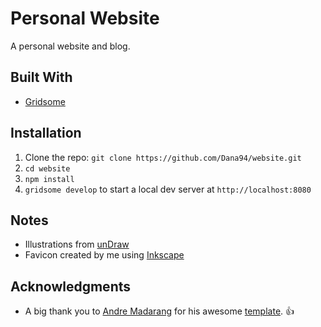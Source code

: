 # Personal Website

A personal website and blog.

## Built With

 - [Gridsome](https://gridsome.org/)

## Installation

1. Clone the repo: `git clone https://github.com/Dana94/website.git`
1. `cd website`
1. `npm install`
1. `gridsome develop` to start a local dev server at `http://localhost:8080`

## Notes

 - Illustrations from [unDraw](https://undraw.co)
 - Favicon created by me using [Inkscape](https://inkscape.org/)

## Acknowledgments
- A big thank you to [Andre Madarang](https://github.com/drehimself) for his awesome [template](https://github.com/drehimself/gridsome-portfolio-starter). :+1:
